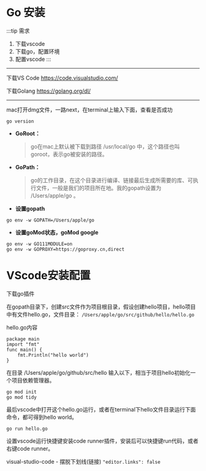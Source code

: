 # Go 安装
:::tip 需求
1. 下载vscode
2. 下载go，配置环境
3. 配置vscode
:::
-----------------------------------------
下载VS Code https://code.visualstudio.com/

下载Golang https://golang.org/dl/

-----------------------------------------
mac打开dmg文件，一路next，在terminal上输入下面，查看是否成功
```language
go version
```
- **GoRoot：**
	> go在mac上默认被下载到路径 /usr/local/go 中，这个路径也叫goroot，表示go被安装的路径。
- **GoPath：**
	>	go的工作目录，在这个目录进行编译、链接最后生成所需要的库、可执行文件，一般是我们的项目所在地。我的gopath设置为 /Users/apple/go 。

- **设置gopath**

```language
go env -w GOPATH=/Users/apple/go
```
- **设置goMod状态，goMod google**
```language
go env -w GO111MODULE=on
go env -w GOPROXY=https://goproxy.cn,direct
```
# VScode安装配置
下载go插件

在gopath目录下，创建src文件作为项目根目录，假设创建hello项目，hello项目中有文件hello.go，文件目录：
`/Users/apple/go/src/github/hello/hello.go`

hello.go内容
```language
package main
import "fmt"
func main() {
    fmt.Println("hello world")
}
```
在目录 /Users/apple/go/github/src/hello 输入以下，相当于项目hello初始化一个项目依赖管理器。
```language
go mod init
go mod tidy
```

最后vscode中打开这个hello.go运行，或者在terminal下hello文件目录运行下面命令，都可得到hello world。
```language
go run hello.go
```

设置vscode运行快捷键安装code runner插件，安装后可以快捷键run代码，或者右键code runner。

visual-studio-code - 摆脱下划线(链接)
`"editor.links": false`